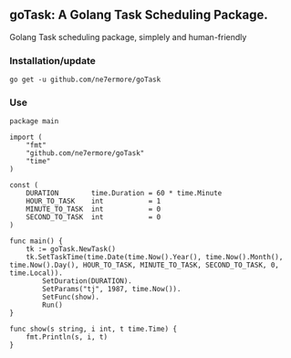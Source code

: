 ## goTask: A Golang Task Scheduling Package.

Golang Task scheduling package, simplely and human-friendly

### Installation/update
```
go get -u github.com/ne7ermore/goTask
```

### Use
```
package main

import (
    "fmt"
    "github.com/ne7ermore/goTask"
    "time"
)

const (
    DURATION        time.Duration = 60 * time.Minute
    HOUR_TO_TASK    int           = 1
    MINUTE_TO_TASK  int           = 0
    SECOND_TO_TASK  int           = 0
)

func main() {
    tk := goTask.NewTask()
    tk.SetTaskTime(time.Date(time.Now().Year(), time.Now().Month(), time.Now().Day(), HOUR_TO_TASK, MINUTE_TO_TASK, SECOND_TO_TASK, 0, time.Local)).
        SetDuration(DURATION).
        SetParams("tj", 1987, time.Now()).
        SetFunc(show).
        Run()
}

func show(s string, i int, t time.Time) {
    fmt.Println(s, i, t)
}
```
